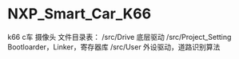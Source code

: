 # NXP_Smart_Car_K66
k66 c车 摄像头
文件目录表：
/src/Drive                底层驱动
/src/Project_Setting      Bootloarder，Linker，寄存器库
/src/User                 外设驱动，道路识别算法
